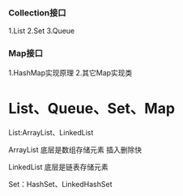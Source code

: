 ### Collection接口
1.List
2.Set
3.Queue

### Map接口
1.HashMap实现原理
2.其它Map实现类

# List、Queue、Set、Map

List:ArrayList、LinkedList

ArrayList 底层是数组存储元素  插入删除快

LinkedList 底层是链表存储元素  

Set：HashSet、LinkedHashSet